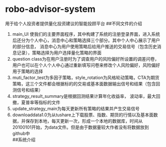 # robo-advisor-system
用于给个人投资者提供量化投资建议的智能投顾平台
##不同文件的介绍
1. main_UI 使我们的主要界面程序，其中构建了系统的注册登录界面，进入系统后还分为个人中心，消息中心和策略选择三个部分。其中个人中心展示了用户的部分信息，
消息中心为用户使用策略后给用户推送的交易信号（包含历史消息记录），策略选择为用户选择量化策略的界面 </br>
2. question class为在用户注册时为了调查用户的风险偏好所设置的调差问卷，用户也可以在个人个人中心通过重新填写问卷来修改个人风险偏好，风险偏好用于策略的选择 </br>
3. muti_factor_test为多因子策略，style_rotation为风格轮动策略，CTA为期货策略，这三个文件都会根据标的的交易或基本面数据输出信号和结果（包含回测信号和结果）</br>
4. strategy_result_summary是根据回测结果计算年化收益率， 波动率，最大回撤，夏普率等指标的文件</br>
5. update_strategy_main为每天更新所有策略的结果并产生交易信号
6. downloaddata1.0为从tushare上下载股票、指数、期货的行情以及基本面数据，并保存到本地，每天更新一次，形成一个本地的数据库，时间从20100101开始，为data文件。但是由于数据量较大作者没有将数据放到github中</br>
##系统介绍



